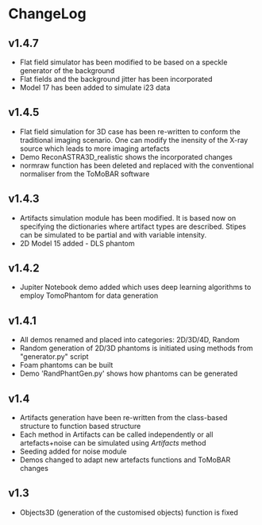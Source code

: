 # ChangeLog

## v1.4.7
* Flat field simulator has been modified to be based on a speckle generator of the background
* Flat fields and the background jitter has been incorporated
* Model 17 has been added to simulate i23 data

## v1.4.5
* Flat field simulation for 3D case has been re-written to conform the traditional imaging scenario. One can modify the
inensity of the X-ray source which leads to more imaging artefacts
* Demo ReconASTRA3D_realistic shows the incorporated changes
* normraw function has been deleted and replaced with the conventional normaliser from the ToMoBAR software

## v1.4.3
* Artifacts simulation module has been modified. It is based now on specifying the dictionaries where artifact types are
described. Stipes can be simulated to be partial and with variable intensity.
* 2D Model 15 added - DLS phantom


## v1.4.2
* Jupiter Notebook demo added which uses deep learning algorithms to employ TomoPhantom for data generation

## v1.4.1
* All demos renamed and placed into categories: 2D/3D/4D, Random
* Random generation of 2D/3D phantoms is initiated using methods from "generator.py" script
* Foam phantoms can be built
* Demo 'RandPhantGen.py' shows how phantoms can be generated

## v1.4

* Artifacts generation have been re-written from the class-based structure to function based structure
* Each method in Artifacts can be called independently or all artefacts+noise can be simulated using _Artifacts_ method
* Seeding added for noise module
* Demos changed to adapt new artefacts functions and ToMoBAR changes

## v1.3

* Objects3D (generation of the customised objects) function is fixed
